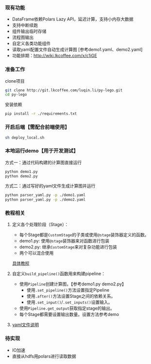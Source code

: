 

### 现有功能

- DataFrame依赖Polars Lazy API，延迟计算，支持小内存大数据
- 支持中断续跑
- 组件输出临时存储
- 流程图输出
- 自定义各类功能组件
- 读取yaml配置文件自动生成计算图 [参考demo1.yaml、demo2.yaml]
- 功能排期：http://wiki.lkcoffee.com/x/c1iGE


### 准备工作

clone项目
```bash
git clone http://git.lkcoffee.com/luqin.li/py-lego.git
cd py-lego
```
安装依赖
```bash
pip install -r ./requirements.txt
```

### 开启后端【需配合前端使用】

```bash
sh deploy_local.sh
```

### 本地运行demo【用于开发测试】

方式一：通过代码构建的计算图直接运行
```bash
python demo1.py
python demo2.py
```

方式二：通过写好的yaml文件生成计算图并运行
```bash
python parser_yaml.py -p ./demo1.yaml
python parser_yaml.py -p ./demo2.yaml
```

### 教程相关


1. 定义各个处理阶段（Stage）：

    - 每个Stage都是`CustomStage`的子类或使用`@stage`装饰器定义的函数。
    - demo1.py: 使用`@stage`装饰器来对函数进行包装
    - demo2.py: 继承`CustomStage`来对复杂功能进行包装
    - 两个可以混合使用

    [具体教程](./docs/Add%20stage.md)

2. 自定义`build_pipeline()`函数用来构建pipeline：

    - 使用`Pipeline`创建计算图，【参考demo1.py demo2.py】
        - 使用`.set_pipeline()`方法设置指定Pipeline
        - 使用`.after()`方法设置Stage之间的依赖关系。
        - 使用`.set_input()`/`.set_inputs()`设置输入。
    - 使用`Pipeline.get_output`获取指定stage的输出。
    - 每个Stage都需要设置输出数量。设置方法参考demo

3. [yaml文件说明](./docs/Yaml%20file%20describe.md)



### 待实现

- IO加速
- 直接从hdfs用polars进行读取数据
